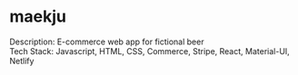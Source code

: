 # maekju

Description: E-commerce web app for fictional beer <br/>
Tech Stack: Javascript, HTML, CSS, Commerce, Stripe, React, Material-UI, Netlify
